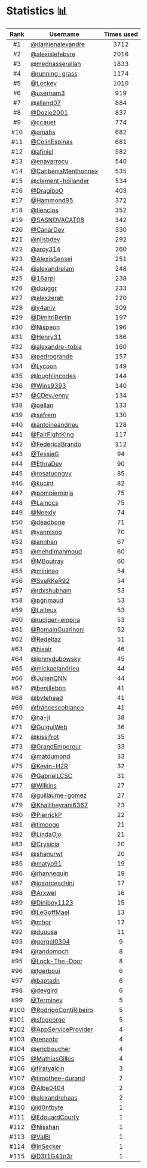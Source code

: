 # Statistics 📊

|Rank|Username|Times used|
:--------:|--------|:--------:|
|#1|[@damienalexandre](https://github.com/damienalexandre)|3712|
|#2|[@alexislefebvre](https://github.com/alexislefebvre)|2016|
|#3|[@mednasserallah](https://github.com/mednasserallah)|1833|
|#4|[@running-grass](https://github.com/running-grass)|1174|
|#5|[@Lockev](https://github.com/Lockev)|1010|
|#6|[@usernam3](https://github.com/usernam3)|919|
|#7|[@alland07](https://github.com/alland07)|884|
|#8|[@Dozie2001](https://github.com/Dozie2001)|837|
|#9|[@ccauet](https://github.com/ccauet)|774|
|#10|[@omahs](https://github.com/omahs)|682|
|#11|[@ColinEspinas](https://github.com/ColinEspinas)|681|
|#12|[@afiniel](https://github.com/afiniel)|582|
|#13|[@enavarrocu](https://github.com/enavarrocu)|540|
|#14|[@CanberraMenthonnex](https://github.com/CanberraMenthonnex)|535|
|#15|[@clement-hollander](https://github.com/clement-hollander)|534|
|#16|[@DragiboO](https://github.com/DragiboO)|403|
|#17|[@Hammond95](https://github.com/Hammond95)|372|
|#18|[@tlenclos](https://github.com/tlenclos)|352|
|#19|[@SASNOVACAT08](https://github.com/SASNOVACAT08)|342|
|#20|[@CanarDev](https://github.com/CanarDev)|330|
|#21|[@nilsbdev](https://github.com/nilsbdev)|292|
|#22|[@aroy314](https://github.com/aroy314)|260|
|#23|[@AlexisSensei](https://github.com/AlexisSensei)|251|
|#24|[@alexandrelam](https://github.com/alexandrelam)|248|
|#25|[@16arpi](https://github.com/16arpi)|238|
|#26|[@douggr](https://github.com/douggr)|233|
|#27|[@alexzerah](https://github.com/alexzerah)|220|
|#28|[@y4aniv](https://github.com/y4aniv)|209|
|#29|[@DimitriBertin](https://github.com/DimitriBertin)|197|
|#30|[@Nispeon](https://github.com/Nispeon)|196|
|#31|[@Henry31](https://github.com/Henry31)|186|
|#32|[@alexandre-tobia](https://github.com/alexandre-tobia)|160|
|#33|[@pedrogrande](https://github.com/pedrogrande)|157|
|#34|[@Lycoon](https://github.com/Lycoon)|149|
|#35|[@loughlincodes](https://github.com/loughlincodes)|144|
|#36|[@Wins9393](https://github.com/Wins9393)|140|
|#37|[@CDevJenny](https://github.com/CDevJenny)|134|
|#38|[@oellan](https://github.com/oellan)|133|
|#39|[@safrem](https://github.com/safrem)|130|
|#40|[@antoineandrieu](https://github.com/antoineandrieu)|128|
|#41|[@FairFightKing](https://github.com/FairFightKing)|117|
|#42|[@FedericaBrando](https://github.com/FedericaBrando)|112|
|#43|[@TessiaG](https://github.com/TessiaG)|94|
|#44|[@EthraDev](https://github.com/EthraDev)|90|
|#45|[@rosatuongvy](https://github.com/rosatuongvy)|85|
|#46|[@kucint](https://github.com/kucint)|82|
|#47|[@pompierninja](https://github.com/pompierninja)|75|
|#48|[@Lainocs](https://github.com/Lainocs)|75|
|#49|[@Neexly](https://github.com/Neexly)|74|
|#50|[@deadbone](https://github.com/deadbone)|71|
|#51|[@yannisoo](https://github.com/yannisoo)|70|
|#52|[@annhan](https://github.com/annhan)|67|
|#53|[@mehdimahmoud](https://github.com/mehdimahmoud)|60|
|#54|[@MBoutray](https://github.com/MBoutray)|60|
|#55|[@mininao](https://github.com/mininao)|54|
|#56|[@SveRKeR92](https://github.com/SveRKeR92)|54|
|#57|[@rdxshubham](https://github.com/rdxshubham)|53|
|#58|[@pgrimaud](https://github.com/pgrimaud)|53|
|#59|[@Laiteux](https://github.com/Laiteux)|53|
|#60|[@rudiger-empira](https://github.com/rudiger-empira)|53|
|#61|[@RomainGuarinoni](https://github.com/RomainGuarinoni)|52|
|#62|[@Redeltaz](https://github.com/Redeltaz)|51|
|#63|[@hixair](https://github.com/hixair)|46|
|#64|[@jonnydubowsky](https://github.com/jonnydubowsky)|45|
|#65|[@mickaelandrieu](https://github.com/mickaelandrieu)|44|
|#66|[@JulienQNN](https://github.com/JulienQNN)|44|
|#67|[@benjilebon](https://github.com/benjilebon)|41|
|#68|[@bytehead](https://github.com/bytehead)|41|
|#69|[@francescobianco](https://github.com/francescobianco)|41|
|#70|[@na-ji](https://github.com/na-ji)|38|
|#71|[@GuiguiWeb](https://github.com/GuiguiWeb)|36|
|#72|[@kissifrot](https://github.com/kissifrot)|35|
|#73|[@GrandEmpereur](https://github.com/GrandEmpereur)|33|
|#74|[@matdumond](https://github.com/matdumond)|33|
|#75|[@Kevin-H2R](https://github.com/Kevin-H2R)|32|
|#76|[@GabrielLCSC](https://github.com/GabrielLCSC)|31|
|#77|[@Wilkins](https://github.com/Wilkins)|27|
|#78|[@guillaume-gomez](https://github.com/guillaume-gomez)|27|
|#79|[@Khalilheyrani6367](https://github.com/Khalilheyrani6367)|23|
|#80|[@PierrickP](https://github.com/PierrickP)|22|
|#81|[@timoogo](https://github.com/timoogo)|21|
|#82|[@LindaOjo](https://github.com/LindaOjo)|21|
|#83|[@Crysicia](https://github.com/Crysicia)|20|
|#84|[@shanurwt](https://github.com/shanurwt)|20|
|#85|[@matyo91](https://github.com/matyo91)|19|
|#86|[@rhannequin](https://github.com/rhannequin)|19|
|#87|[@joaorceschini](https://github.com/joaorceschini)|17|
|#88|[@Arxwel](https://github.com/Arxwel)|16|
|#89|[@Diniboy1123](https://github.com/Diniboy1123)|15|
|#90|[@LeGoffMael](https://github.com/LeGoffMael)|13|
|#91|[@mhor](https://github.com/mhor)|12|
|#92|[@duuusa](https://github.com/duuusa)|11|
|#93|[@gergel0304](https://github.com/gergel0304)|9|
|#94|[@randompch](https://github.com/randompch)|8|
|#95|[@Lock-The-Door](https://github.com/Lock-The-Door)|8|
|#96|[@tgerboui](https://github.com/tgerboui)|6|
|#97|[@baptadn](https://github.com/baptadn)|6|
|#98|[@devglrd](https://github.com/devglrd)|6|
|#99|[@Terminev](https://github.com/Terminev)|5|
|#100|[@RodrigoContiRibeiro](https://github.com/RodrigoContiRibeiro)|5|
|#101|[@sfcgeorge](https://github.com/sfcgeorge)|5|
|#102|[@AppServiceProvider](https://github.com/AppServiceProvider)|4|
|#103|[@renanbr](https://github.com/renanbr)|4|
|#104|[@ericboucher](https://github.com/ericboucher)|4|
|#105|[@MathiasGilles](https://github.com/MathiasGilles)|4|
|#106|[@firatyalcin](https://github.com/firatyalcin)|3|
|#107|[@timothee-durand](https://github.com/timothee-durand)|2|
|#108|[@Alba0404](https://github.com/Alba0404)|2|
|#109|[@alexandrehaas](https://github.com/alexandrehaas)|2|
|#110|[@id0ntbyte](https://github.com/id0ntbyte)|1|
|#111|[@EdouardCourty](https://github.com/EdouardCourty)|1|
|#112|[@Nisshan](https://github.com/Nisshan)|1|
|#113|[@ValBl](https://github.com/ValBl)|1|
|#114|[@InSecker](https://github.com/InSecker)|1|
|#115|[@D3f1G41n3r](https://github.com/D3f1G41n3r)|1|
